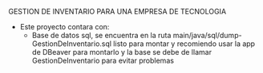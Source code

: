 GESTION DE INVENTARIO PARA UNA EMPRESA DE TECNOLOGIA
- Este proyecto contara con:
    - Base de datos sql, se encuentra en la ruta main/java/sql/dump-GestionDeInventario.sql listo para montar y recomiendo usar la app de DBeaver para montarlo y la base se debe de llamar GestionDeInventario para evitar problemas

